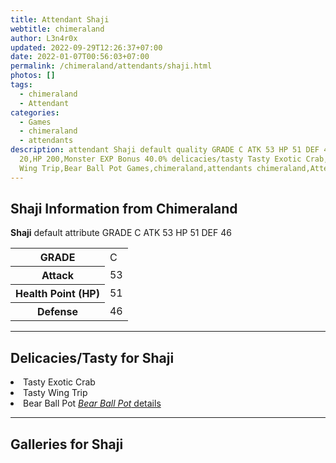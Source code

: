 ```yaml
---
title: Attendant Shaji
webtitle: chimeraland
author: L3n4r0x
updated: 2022-09-29T12:26:37+07:00
date: 2022-01-07T00:56:03+07:00
permalink: /chimeraland/attendants/shaji.html
photos: []
tags:
  - chimeraland
  - Attendant
categories:
  - Games
  - chimeraland
  - attendants
description: attendant Shaji default quality GRADE C ATK 53 HP 51 DEF 46 Attack
  20,HP 200,Monster EXP Bonus 40.0% delicacies/tasty Tasty Exotic Crab,Tasty
  Wing Trip,Bear Ball Pot Games,chimeraland,attendants chimeraland,Attendant
---
```


<section id="bootstrap-wrapper"><link rel="stylesheet" href="https://rawcdn.githack.com/dimaslanjaka/Web-Manajemen/0c3b5aa1813bd4abcd2c11bf3e37928b15c28664/css/bootstrap-5-3-0-alpha3-wrapper.css"/><h2 id="attribute">Shaji Information from Chimeraland</h2><p><b>Shaji</b> default attribute GRADE C ATK 53 HP 51 DEF 46<table><tr><th>GRADE</th><td>C</td></tr><tr><th>Attack</th><td>53</td></tr><tr><th>Health Point (HP)</th><td>51</td></tr><tr><th>Defense</th><td>46</td></tr></table></p><hr/><h2 id="delicacies">Delicacies/Tasty for Shaji</h2><div class="bg-dark text-light"><li class="d-flex justify-content-between bg-dark text-light">Tasty Exotic Crab </li><li class="d-flex justify-content-between bg-dark text-light">Tasty Wing Trip </li><li class="d-flex justify-content-between bg-dark text-light">Bear Ball Pot <a href="/chimeraland/recipes/bear-ball-pot.html" title="Click here to view recipe Bear Ball Pot details"><i>Bear Ball Pot</i> details</a></li></div><hr/><div id="gallery"><h2>Galleries for Shaji</h2><div class="row"></div></div></section>